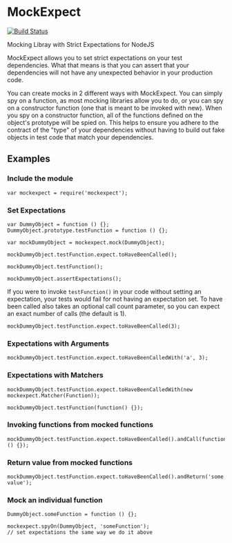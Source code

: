 MockExpect
========
[![Build Status](https://travis-ci.org/adampickeral/mockexpect.png?branch=master)](https://travis-ci.org/adampickeral/mockexpect)

Mocking Libray with Strict Expectations for NodeJS

MockExpect allows you to set strict expectations on your test dependencies. What that means is that you can assert that your dependencies will not have any unexpected behavior in your production code.

You can create mocks in 2 different ways with MockExpect. You can simply spy on a function, as most mocking libraries allow you to do, or you can spy on a constructor function (one that is meant to be invoked with new). When you spy on a constructor function, all of the functions defined on the object's prototype will be spied on. This helps to ensure you adhere to the contract of the "type" of your dependencies without having to build out fake objects in test code that match your dependencies.

Examples
---------
### Include the module
    var mockexpect = require('mockexpect');

### Set Expectations
    var DummyObject = function () {};
    DummyObject.prototype.testFunction = function () {};
    
    var mockDummyObject = mockexpect.mock(DummyObject);
    
    mockDummyObject.testFunction.expect.toHaveBeenCalled();
    
    mockDummyObject.testFunction();
    
    mockDummyObject.assertExpectations();

If you were to invoke `testFunction()` in your code without setting an expectation, your tests would fail for not having an expectation set. To have been called also takes an optional call count parameter, so you can expect an exact number of calls (the default is 1).
    
    mockDummyObject.testFunction.expect.toHaveBeenCalled(3);

### Expectations with Arguments
    mockDummyObject.testFunction.expect.toHaveBeenCalledWith('a', 3);

### Expectations with Matchers
    mockDummyObject.testFunction.expect.toHaveBeenCalledWith(new mockexpect.Matcher(Function));
    
    mockDummyObject.testFunction(function() {});

### Invoking functions from mocked functions
    mockDummyObject.testFunction.expect.toHaveBeenCalled().andCall(function () {});

### Return value from mocked functions
    mockDummyObject.testFunction.expect.toHaveBeenCalled().andReturn('some value');

### Mock an individual function
    DummyObject.someFunction = function () {};
    
    mockexpect.spyOn(DummyObject, 'someFunction');
    // set expectations the same way we do it above
